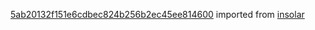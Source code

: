 [5ab20132f151e6cdbec824b256b2ec45ee814600](https://github.com/insolar/insolar/commit/5ab20132f151e6cdbec824b256b2ec45ee814600) imported from [insolar](https://github.com/insolar/insolar)
